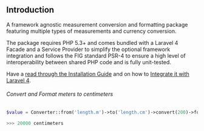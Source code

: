 ## Introduction

A framework agnostic measurement conversion and formatting package featuring multiple types of measurements and currency conversion.

The package requires PHP 5.3+ and comes bundled with a Laravel 4 Facade and a Service Provider to simplify the optional framework integration and follows the FIG standard PSR-4 to ensure a high level of interoperability between shared PHP code and is fully unit-tested.

Have a [read through the Installation Guide](#installation) and on how to [Integrate it with Laravel 4](#laravel-4).

###### Convert and Format meters to centimeters

```php
$value = Converter::from('length.m')->to('length.cm')->convert(200)->format();

>>> 20000 centimeters
```
